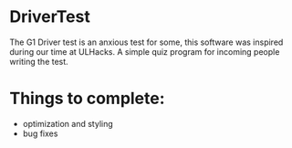 # DriverTest
The G1 Driver test is an anxious test for some, this software was inspired during our time at ULHacks. A simple quiz program for incoming people writing the test.

# Things to complete:
- optimization and styling
- bug fixes